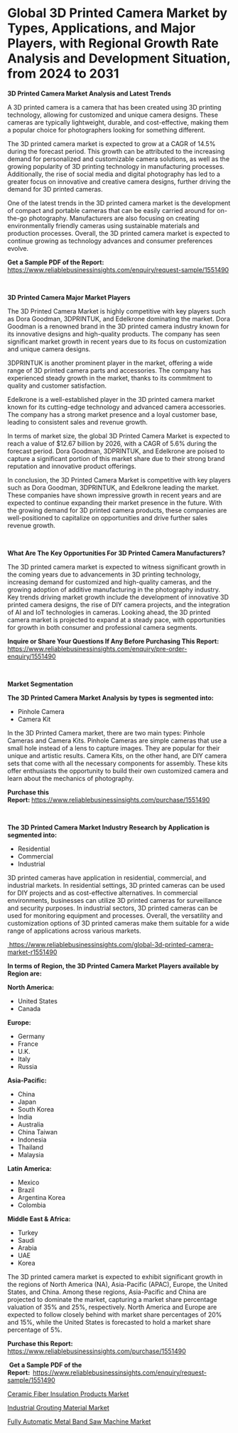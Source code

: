 <p><h1>Global 3D Printed Camera Market by Types, Applications, and Major Players, with Regional Growth Rate Analysis and Development Situation, from 2024 to 2031</h1></p><p><strong>3D Printed Camera Market Analysis and Latest Trends</strong></p>
<p><p>A 3D printed camera is a camera that has been created using 3D printing technology, allowing for customized and unique camera designs. These cameras are typically lightweight, durable, and cost-effective, making them a popular choice for photographers looking for something different.</p><p>The 3D printed camera market is expected to grow at a CAGR of 14.5% during the forecast period. This growth can be attributed to the increasing demand for personalized and customizable camera solutions, as well as the growing popularity of 3D printing technology in manufacturing processes. Additionally, the rise of social media and digital photography has led to a greater focus on innovative and creative camera designs, further driving the demand for 3D printed cameras.</p><p>One of the latest trends in the 3D printed camera market is the development of compact and portable cameras that can be easily carried around for on-the-go photography. Manufacturers are also focusing on creating environmentally friendly cameras using sustainable materials and production processes. Overall, the 3D printed camera market is expected to continue growing as technology advances and consumer preferences evolve.</p></p>
<p><strong>Get a Sample PDF of the Report:&nbsp;</strong> <a href="https://www.reliablebusinessinsights.com/enquiry/request-sample/1551490">https://www.reliablebusinessinsights.com/enquiry/request-sample/1551490</a></p>
<p>&nbsp;</p>
<p><strong>3D Printed Camera Major Market Players</strong></p>
<p><p>The 3D Printed Camera Market is highly competitive with key players such as Dora Goodman, 3DPRINTUK, and Edelkrone dominating the market. Dora Goodman is a renowned brand in the 3D printed camera industry known for its innovative designs and high-quality products. The company has seen significant market growth in recent years due to its focus on customization and unique camera designs.</p><p>3DPRINTUK is another prominent player in the market, offering a wide range of 3D printed camera parts and accessories. The company has experienced steady growth in the market, thanks to its commitment to quality and customer satisfaction.</p><p>Edelkrone is a well-established player in the 3D printed camera market known for its cutting-edge technology and advanced camera accessories. The company has a strong market presence and a loyal customer base, leading to consistent sales and revenue growth.</p><p>In terms of market size, the global 3D Printed Camera Market is expected to reach a value of $12.67 billion by 2026, with a CAGR of 5.6% during the forecast period. Dora Goodman, 3DPRINTUK, and Edelkrone are poised to capture a significant portion of this market share due to their strong brand reputation and innovative product offerings.</p><p>In conclusion, the 3D Printed Camera Market is competitive with key players such as Dora Goodman, 3DPRINTUK, and Edelkrone leading the market. These companies have shown impressive growth in recent years and are expected to continue expanding their market presence in the future. With the growing demand for 3D printed camera products, these companies are well-positioned to capitalize on opportunities and drive further sales revenue growth.</p></p>
<p>&nbsp;</p>
<p><strong>What Are The Key Opportunities For 3D Printed Camera Manufacturers?</strong></p>
<p><p>The 3D printed camera market is expected to witness significant growth in the coming years due to advancements in 3D printing technology, increasing demand for customized and high-quality cameras, and the growing adoption of additive manufacturing in the photography industry. Key trends driving market growth include the development of innovative 3D printed camera designs, the rise of DIY camera projects, and the integration of AI and IoT technologies in cameras. Looking ahead, the 3D printed camera market is projected to expand at a steady pace, with opportunities for growth in both consumer and professional camera segments.</p></p>
<p><strong>Inquire or Share Your Questions If Any Before Purchasing This Report:</strong> <a href="https://www.reliablebusinessinsights.com/enquiry/pre-order-enquiry/1551490">https://www.reliablebusinessinsights.com/enquiry/pre-order-enquiry/1551490</a></p>
<p>&nbsp;</p>
<p><strong>Market Segmentation</strong></p>
<p><strong>The 3D Printed Camera Market Analysis by types is segmented into:</strong></p>
<p><ul><li>Pinhole Camera</li><li>Camera Kit</li></ul></p>
<p><p>In the 3D Printed Camera market, there are two main types: Pinhole Cameras and Camera Kits. Pinhole Cameras are simple cameras that use a small hole instead of a lens to capture images. They are popular for their unique and artistic results. Camera Kits, on the other hand, are DIY camera sets that come with all the necessary components for assembly. These kits offer enthusiasts the opportunity to build their own customized camera and learn about the mechanics of photography.</p></p>
<p><strong>Purchase this Report:&nbsp;</strong><a href="https://www.reliablebusinessinsights.com/purchase/1551490">https://www.reliablebusinessinsights.com/purchase/1551490</a></p>
<p>&nbsp;</p>
<p><strong>The 3D Printed Camera Market Industry Research by Application is segmented into:</strong></p>
<p><ul><li>Residential</li><li>Commercial</li><li>Industrial</li></ul></p>
<p><p>3D printed cameras have application in residential, commercial, and industrial markets. In residential settings, 3D printed cameras can be used for DIY projects and as cost-effective alternatives. In commercial environments, businesses can utilize 3D printed cameras for surveillance and security purposes. In industrial sectors, 3D printed cameras can be used for monitoring equipment and processes. Overall, the versatility and customization options of 3D printed cameras make them suitable for a wide range of applications across various markets.</p></p>
<p><a href="https://www.reliablebusinessinsights.com/global-3d-printed-camera-market-r1551490">&nbsp;https://www.reliablebusinessinsights.com/global-3d-printed-camera-market-r1551490</a></p>
<p><strong>In terms of Region, the 3D Printed Camera Market Players available by Region are:</strong></p>
<p>
    <p> <strong> North America: </strong>
        <ul>
            <li>United States</li>
            <li>Canada</li>
        </ul>
        </p> 
    <p> <strong> Europe: </strong>
        <ul>
            <li>Germany</li>
            <li>France</li>
            <li>U.K.</li>
            <li>Italy</li>
            <li>Russia</li>
        </ul>
        </p> 
    <p> <strong> Asia-Pacific: </strong>
        <ul>
            <li>China</li>
            <li>Japan</li>
            <li>South Korea</li>
            <li>India</li>
            <li>Australia</li>
            <li>China Taiwan</li>
            <li>Indonesia</li>
            <li>Thailand</li>
            <li>Malaysia</li>
        </ul>
        </p> 
    <p> <strong> Latin America: </strong>
        <ul>
            <li>Mexico</li>
            <li>Brazil</li>
            <li>Argentina Korea</li>
            <li>Colombia</li>
        </ul>
        </p> 
    <p> <strong> Middle East & Africa: </strong>
        <ul>
            <li>Turkey</li>
            <li>Saudi</li>
            <li>Arabia</li>
            <li>UAE</li>
            <li>Korea</li>
        </ul>
    </p>
    </p>
<p><p>The 3D printed camera market is expected to exhibit significant growth in the regions of North America (NA), Asia-Pacific (APAC), Europe, the United States, and China. Among these regions, Asia-Pacific and China are projected to dominate the market, capturing a market share percentage valuation of 35% and 25%, respectively. North America and Europe are expected to follow closely behind with market share percentages of 20% and 15%, while the United States is forecasted to hold a market share percentage of 5%.</p></p>
<p><strong>Purchase this Report: </strong><a href="https://www.reliablebusinessinsights.com/purchase/1551490">https://www.reliablebusinessinsights.com/purchase/1551490</a></p>
<p>&nbsp;<strong>Get a Sample PDF of the Report:&nbsp;&nbsp;</strong><a href="https://www.reliablebusinessinsights.com/enquiry/request-sample/1551490">https://www.reliablebusinessinsights.com/enquiry/request-sample/1551490</a></p>
<p><strong></strong></p>
<p><p><a href="https://github.com/brendafegmorris532/Market-Research-Report-List-1/blob/main/ceramic-fiber-insulation-products-market.md">Ceramic Fiber Insulation Products Market</a></p><p><a href="https://github.com/zcbxbnir25/Market-Research-Report-List-1/blob/main/industrial-grouting-material-market.md">Industrial Grouting Material Market</a></p><p><a href="https://view.publitas.com/reportprime-1/insights-into-the-fully-automatic-metal-band-saw-machine-market-size-which-is-expanding-with-a-4-1-cagr-from-2024-2031/">Fully Automatic Metal Band Saw Machine Market</a></p></p>